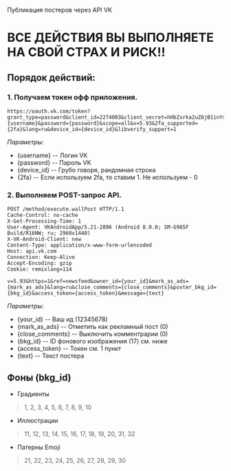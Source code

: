 Публикация постеров через API VK

# ВСЕ ДЕЙСТВИЯ ВЫ ВЫПОЛНЯЕТЕ НА СВОЙ СТРАХ И РИСК!!

## Порядок действий:
### 1. Получаем токен офф приложения.
```
https://oauth.vk.com/token?grant_type=password&client_id=2274003&client_secret=hHbZxrka2uZ6jB1inYsH&username={username}&password={password}&scope=all&v=5.93&2fa_supported={2fa}&lang=ru&device_id={device_id}&libverify_support=1
```

*Параметры:*
+ {username} -- Логин VK
+ {password} -- Пароль VK
+ {device_id} -- Грубо говоря, рандомная строка
+ {2fa} -- Если используем 2fa, то ставим 1. Не используем - 0

### 2. Выполняем POST-запрос API.
```
POST /method/execute.wallPost HTTP/1.1
Cache-Control: no-cache
X-Get-Processing-Time: 1
User-Agent: VKAndroidApp/5.21-2896 (Android 8.0.0; SM-G965F Build/R16NW; ru; 2960x1440)
X-VK-Android-Client: new
Content-Type: application/x-www-form-urlencoded
Host: api.vk.com
Connection: Keep-Alive
Accept-Encoding: gzip
Cookie: remixlang=114

v=5.93&https=1&ref=newsfeed&owner_id={your_id}&mark_as_ads={mark_as_ads}&lang=ru&close_comments={close_comments}&poster_bkg_id={bkg_id}&access_token={access_token}&message={text}
```

*Параметры:*
+ {your_id} -- Ваш ид (12345678)
+ {mark_as_ads} -- Отметить как рекламный пост (0)
+ {close_comments} -- Выключить комментрарии (0)
+ {bkg_id} -- ID фонового изображения (17) см. ниже
+ {access_token} -- Токен см. 1 пункт
+ {text} -- Текст постера

## Фоны (bkg_id)
- Градиенты
> 1, 2, 3, 4, 5, 6, 7, 8, 9, 10
- Иллюстрации
> 11, 12, 13, 14, 15, 16, 17, 18, 19, 20, 31, 32
- Патерны Emoji
> 21, 22, 23, 24, 25, 26, 27, 28, 29, 30
